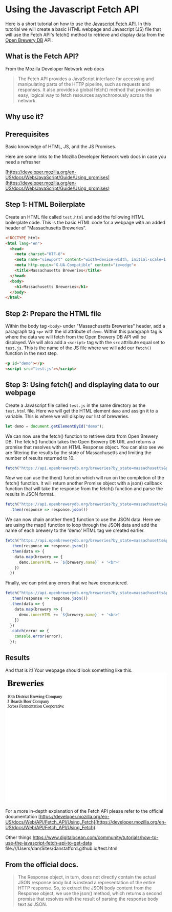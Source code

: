 # Using the Javascript Fetch API

Here is a short tutorial on how to use the [Javascript Fetch API](https://developer.mozilla.org/en-US/docs/Web/API/Fetch_API/Using_Fetch).
In this tutorial we will create a basic HTML webpage and Javascript (JS) file that will use the Fetch API's fetch() method to retrieve and display
data from the [Open Brewery DB](https://www.openbrewerydb.org/) API.

## What is the Fetch API?
From the Mozilla Developer Network web docs
>The Fetch API provides a JavaScript interface for accessing and manipulating parts of the HTTP pipeline, such as requests and responses.
>It also provides a global fetch() method that provides an easy, logical way to fetch resources asynchronously across the network.

## Why use it?

## Prerequisites
Basic knowledge of HTML, JS, and the JS Promises.

Here are some links to the Mozilla Developer Network web docs in case you need a refresher

[https://developer.mozilla.org/en-US/docs/Web/JavaScript/Guide/Using_promises](https://developer.mozilla.org/en-US/docs/Web/JavaScript/Guide/Using_promises)


## Step 1: HTML Boilerplate
Create an HTML file called `test.html` and add the following HTML boilerplate code.
This is the basic HTML code for a webpage with an added header of "Massachusetts Breweries".
```html
<!DOCTYPE html>
<html lang="en">
  <head>
    <meta charset="UTF-8">
    <meta name="viewport" content="width=device-width, initial-scale=1.0">
    <meta http-equiv="X-UA-Compatible" content="ie=edge">
    <title>Massachusetts Breweries</title>
  </head>
  <body>
    <h1>Massachusetts Breweries</h1>
  </body>
</html>
```

## Step 2: Prepare the HTML file
Within the body tag `<body>` under "Massachusetts Breweries" header, add a paragraph tag `<p>` with the id attribute of `demo`.
Within this paragraph tag is where the data we will fetch from the Open Brewery DB API will be displayed. We will also add a `<script>` tag with the `src` attribute equal set to `test.js`.
This is the name of the JS file where we will add our `fetch()` function in the next step.
```html
<p id="demo"></p>
<script src="test.js"></script>
```


## Step 3: Using fetch() and displaying data to our webpage
Create a Javascript file called `test.js` in the same directory as the `test.html` file.
Here we will get the HTML element `demo` and assign it to a variable.
This is where we will display our list of breweries.
```js
let demo = document.getElementById("demo");
```

We can now use the fetch() function to retrieve data from Open Brewery DB.
The fetch() function takes the Open Brewery DB URL and returns a promise that resolves with an HTML Response object.
You can also see we are filtering the results by the state of Massachusetts and limiting the number of results returned to 10.
```js
fetch("https://api.openbrewerydb.org/breweries?by_state=massachusetts&per_page=10")
```

Now we can use the then() function which will run on the completion of the fetch() function.
It will return another Promise object with a json() callback function that will take the response from the fetch() function 
and parse the results in JSON format.
```js
fetch("https://api.openbrewerydb.org/breweries?by_state=massachusetts&per_page=10")
  .then(response => response.json())
```

We can now chain another then() function to use the JSON data.
Here we are using the map() function to loop through the JSON data and add the name of each brewery to the 'demo' HTML tag we created earlier.
```js
fetch("https://api.openbrewerydb.org/breweries?by_state=massachusetts&per_page=10")
  .then(response => response.json())
  .then(data => {
    data.map(brewery => {
      demo.innerHTML += `${brewery.name}` + '<br>'
    })
  })
```

Finally, we can print any errors that we have encountered.
```js
fetch("https://api.openbrewerydb.org/breweries?by_state=massachusetts&per_page=10")
  .then(response => response.json())
  .then(data => {
    data.map(brewery => {
      demo.innerHTML += `${brewery.name}` + '<br>'
    })
  })
  .catch(error => {
    console.error(error);
  });
```

## Results
And that is it!  Your webpage should look something like this.
![brew](breweries.png)



For a more in-depth explanation of the Fetch API please refer to the official documentation [https://developer.mozilla.org/en-US/docs/Web/API/Fetch_API/Using_Fetch](https://developer.mozilla.org/en-US/docs/Web/API/Fetch_API/Using_Fetch).


Other things
https://www.digitalocean.com/community/tutorials/how-to-use-the-javascript-fetch-api-to-get-data
file:///Users/dan/Sites/danstafford.github.io/test.html


## From the official docs.
> The Response object, in turn, does not directly contain the actual JSON response body but is instead a representation 
> of the entire HTTP response. So, to extract the JSON body content from the Response object, we use the json() method, 
> which returns a second promise that resolves with the result of parsing the response body text as JSON.





















